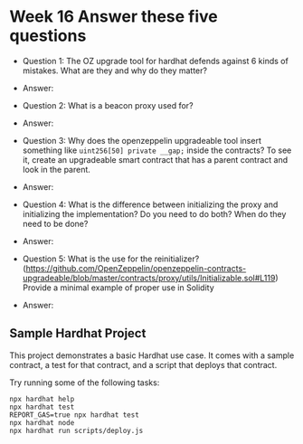 # Week 16 Answer these five questions

- Question 1: The OZ upgrade tool for hardhat defends against 6 kinds of mistakes. What are they and why do they matter?
- Answer:

- Question 2: What is a beacon proxy used for?
- Answer:

- Question 3: Why does the openzeppelin upgradeable tool insert something like `uint256[50] private __gap;` inside the contracts? To see it, create an upgradeable smart contract that has a parent contract and look in the parent.
- Answer:

- Question 4: What is the difference between initializing the proxy and initializing the implementation? Do you need to do both? When do they need to be done?
- Answer:

- Question 5: What is the use for the reinitializer?(<https://github.com/OpenZeppelin/openzeppelin-contracts-upgradeable/blob/master/contracts/proxy/utils/Initializable.sol#L119>) Provide a minimal example of proper use in Solidity
- Answer:

## Sample Hardhat Project

This project demonstrates a basic Hardhat use case. It comes with a sample contract, a test for that contract, and a script that deploys that contract.

Try running some of the following tasks:

```shell
npx hardhat help
npx hardhat test
REPORT_GAS=true npx hardhat test
npx hardhat node
npx hardhat run scripts/deploy.js
```

